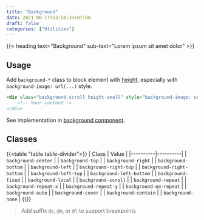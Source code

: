 ```yaml
---
title: "Background"
date: 2021-06-17T13:58:33+07:00
draft: false
categories: ["Utilities"]
---
```


{{< heading text="Background" sub-text="Lorem ipsum sit amet dolor" >}}

## Usage

Add `background-*` class to block element with [height](/documentation/utilities/height), especially with `background-image: url(...)` style.

``` html
<div class="background-scroll height-small" style="background-image: url()">
    <!-- Your content ->
</div>
```

See implementation in [background component](/documentation/components/background).

## Classes

{{<table "table table-divider">}}
| Class | Value |
|----------|----------|
| `background-center` |
| `background-top` |
| `background-right` |
| `background-bottom` |
| `background-left` |
| `background-right-top` |
| `background-right-bottom` |
| `background-left-top` |
| `background-left-bottom` |
| `background-fixed` |
| `background-local` |
| `background-scroll` |
| `background-repeat` |
| `background-repeat-x` |
| `background-repeat-y` |
| `background-no-repeat` |
| `background-auto` |
| `background-cover` |
| `background-contain` |
| `background-none` |
{{</table>}}

> Add suffix `@s`, `@m`, or `@l` to support breakpoints